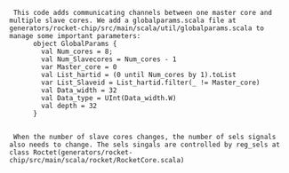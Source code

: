      This code adds communicating channels between one master core and multiple slave cores. We add a globalparams.scala file at generators/rocket-chip/src/main/scala/util/globalparams.scala to manage some important parameters:
          object GlobalParams {
            val Num_cores = 8;
            val Num_Slavecores = Num_cores - 1
            var Master_core = 0
            val List_hartid = (0 until Num_cores by 1).toList
            var List_Slaveid = List_hartid.filter(_ != Master_core)
            val Data_width = 32
            val Data_type = UInt(Data_width.W)
            val depth = 32
          }

     
     When the number of slave cores changes, the number of sels signals also needs to change. The sels singals are controlled by reg_sels at class Roctet(generators/rocket-chip/src/main/scala/rocket/RocketCore.scala)
